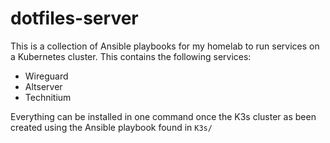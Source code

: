 # dotfiles-server

This is a collection of Ansible playbooks for my homelab to run services on a Kubernetes cluster. This contains the following services:
- Wireguard
- Altserver
- Technitium

Everything can be installed in one command once the K3s cluster as been created using the Ansible playbook found in `K3s/`
